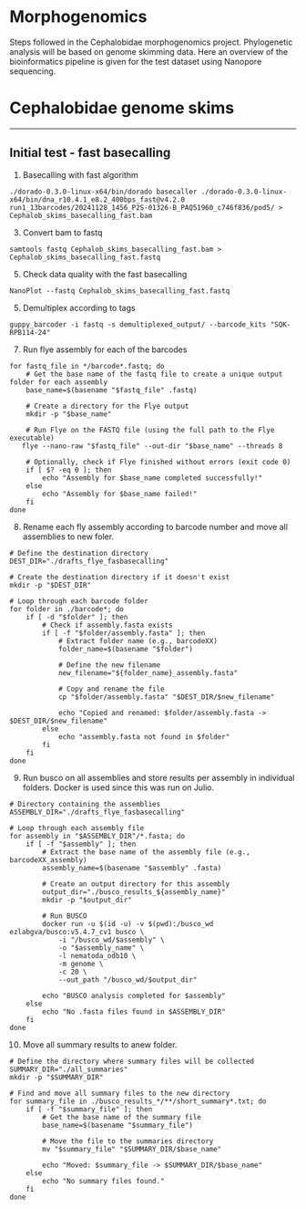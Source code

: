 # Morphogenomics
Steps followed in the Cephalobidae morphogenomics project. Phylogenetic analysis will be based on genome skimming data. Here an overview of the bioinformatics pipeline is given for the test dataset using Nanopore sequencing.

# Cephalobidae genome skims

---

## Initial test - fast basecalling

1. Basecalling with fast algorithm
```=shell!
./dorado-0.3.0-linux-x64/bin/dorado basecaller ./dorado-0.3.0-linux-x64/bin/dna_r10.4.1_e8.2_400bps_fast@v4.2.0 run1_13barcodes/20241128_1456_P2S-01326-B_PAQ51960_c746f836/pod5/ > Cephalob_skims_basecalling_fast.bam
```
3. Convert bam to fastq
```
samtools fastq Cephalob_skims_basecalling_fast.bam > Cephalob_skims_basecalling_fast.fastq
```
5. Check data quality with the fast basecalling 

```=shell!
NanoPlot --fastq Cephalob_skims_basecalling_fast.fastq 
```
5. Demultiplex according to tags

```=shell!
guppy_barcoder -i fastq -s demultiplexed_output/ --barcode_kits "SQK-RPB114-24"
```
7. Run flye assembly for each of the barcodes

```=shell!
for fastq_file in */barcode*.fastq; do
    # Get the base name of the fastq file to create a unique output folder for each assembly
    base_name=$(basename "$fastq_file" .fastq)
    
    # Create a directory for the Flye output
    mkdir -p "$base_name"
    
    # Run Flye on the FASTQ file (using the full path to the Flye executable)
   flye --nano-raw "$fastq_file" --out-dir "$base_name" --threads 8
    
    # Optionally, check if Flye finished without errors (exit code 0)
    if [ $? -eq 0 ]; then
        echo "Assembly for $base_name completed successfully!"
    else
        echo "Assembly for $base_name failed!"
    fi
done
```
8. Rename each fly assembly according to barcode number and move all assemblies to new foler. 

```=shell!
# Define the destination directory
DEST_DIR="./drafts_flye_fasbasecalling"

# Create the destination directory if it doesn't exist
mkdir -p "$DEST_DIR"

# Loop through each barcode folder
for folder in ./barcode*; do
    if [ -d "$folder" ]; then
        # Check if assembly.fasta exists
        if [ -f "$folder/assembly.fasta" ]; then
            # Extract folder name (e.g., barcodeXX)
            folder_name=$(basename "$folder")
            
            # Define the new filename
            new_filename="${folder_name}_assembly.fasta"
            
            # Copy and rename the file
            cp "$folder/assembly.fasta" "$DEST_DIR/$new_filename"
            
            echo "Copied and renamed: $folder/assembly.fasta -> $DEST_DIR/$new_filename"
        else
            echo "assembly.fasta not found in $folder"
        fi
    fi
done
```

9. Run busco on all assemblies and store results per assembly in individual folders. Docker is used since this was run on Julio.

```=shell!
# Directory containing the assemblies
ASSEMBLY_DIR="./drafts_flye_fasbasecalling"

# Loop through each assembly file
for assembly in "$ASSEMBLY_DIR"/*.fasta; do
    if [ -f "$assembly" ]; then
        # Extract the base name of the assembly file (e.g., barcodeXX_assembly)
        assembly_name=$(basename "$assembly" .fasta)

        # Create an output directory for this assembly
        output_dir="./busco_results_${assembly_name}"
        mkdir -p "$output_dir"

        # Run BUSCO
        docker run -u $(id -u) -v $(pwd):/busco_wd ezlabgva/busco:v5.4.7_cv1 busco \
            -i "/busco_wd/$assembly" \
            -o "$assembly_name" \
            -l nematoda_odb10 \
            -m genome \
            -c 20 \
            --out_path "/busco_wd/$output_dir"

        echo "BUSCO analysis completed for $assembly"
    else
        echo "No .fasta files found in $ASSEMBLY_DIR"
    fi
done
```

10. Move all summary results to anew folder. 

```=shell!
# Define the directory where summary files will be collected
SUMMARY_DIR="./all_summaries"
mkdir -p "$SUMMARY_DIR"

# Find and move all summary files to the new directory
for summary_file in ./busco_results_*/**/short_summary*.txt; do
    if [ -f "$summary_file" ]; then
        # Get the base name of the summary file
        base_name=$(basename "$summary_file")

        # Move the file to the summaries directory
        mv "$summary_file" "$SUMMARY_DIR/$base_name"

        echo "Moved: $summary_file -> $SUMMARY_DIR/$base_name"
    else
        echo "No summary files found."
    fi
done
```

